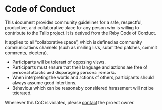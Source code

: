 # Code of Conduct

This document provides community guidelines for a safe, respectful, productive,
and collaborative place for any person who is willing to contribute to the Talib
project. It is derived from the Ruby Code of Conduct.

It applies to all “collaborative space”, which is defined as community
communications channels (such as mailing lists, submitted patches,
commit comments, etcetera).

- Participants will be tolerant of opposing views.
- Participants must ensure that their language and actions
are free of personal attacks and disparaging personal remarks.
- When interpreting the words and actions of others,
participants should always assume good intentions.
- Behaviour which can be reasonably considered
harassment will not be tolerated.

Whenever this CoC is violated, please [contact](contact@wuhkuh.com) the project
owner.
